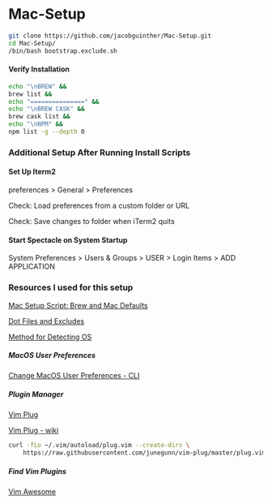 # Mac-Setup

```sh
git clone https://github.com/jacobguinther/Mac-Setup.git
cd Mac-Setup/
/bin/bash bootstrap.exclude.sh
```
  
#### Verify Installation

```sh
echo "\nBREW" &&
brew list &&
echo "===============" &&
echo "\nBREW CASK" &&
brew cask list &&
echo "\nNPM" &&
npm list -g --depth 0
```

### Additional Setup After Running Install Scripts

#### Set Up Iterm2
preferences > General > Preferences

Check: Load preferences from a custom folder or URL

Check: Save changes to folder when iTerm2 quits

#### Start Spectacle on System Startup

System Preferences > Users & Groups > USER > Login Items > ADD APPLICATION


### Resources I used for this setup

[Mac Setup Script: Brew and Mac Defaults](https://gist.github.com/bradp/bea76b16d3325f5c47d4)

[Dot Files and Excludes](https://github.com/ajmalsiddiqui/dotfiles)

[Method for Detecting OS](https://github.com/dylanaraps/neofetch/issues/433)

##### MacOS User Preferences
[Change MacOS User Preferences - CLI](https://pawelgrzybek.com/change-macos-user-preferences-via-command-line/)

##### Plugin Manager

[Vim Plug](https://github.com/junegunn/vim-plug)


[Vim Plug - wiki](https://github.com/junegunn/vim-plug/wiki/tutorial)

```sh
curl -fLo ~/.vim/autoload/plug.vim --create-dirs \
    https://raw.githubusercontent.com/junegunn/vim-plug/master/plug.vim
```

##### Find Vim Plugins
[Vim Awesome](https://vimawesome.com/plugin/bash-support-vim)
